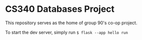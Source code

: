 # CS340 Databases Project

This repository serves as the home of group 90's co-op project.

To start the dev server, simply run `$ flask --app hello run`
